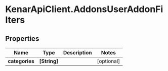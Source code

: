 # KenarApiClient.AddonsUserAddonFilters

## Properties

Name | Type | Description | Notes
------------ | ------------- | ------------- | -------------
**categories** | **[String]** |  | [optional] 


